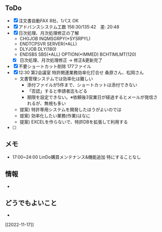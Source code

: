 ## ToDo
- [x] 注文書自動FAX 8社、1パス OK
- [x] アドバンスシステム工数 156:30/135:42　差: 20:48
- [x] 日次処理、月次処理修正の了解
	- CHGJOB INQMSGRPY(*SYSRPYL)
	- ENDTCPSVR SERVER(*ALL)
	- DLYJOB DLY(180)
	- ENDSBS SBS(*ALL) OPTION(*IMMED) BCHTIMLMT(120)
	- [x] 日次処理、月次処理修正 → 修正&更新完了
- [x] 不要ショートカット削除 177ファイル
- [x] 12:30 第2会議室 特許関連業務効率化打合せ 桑原さん、松岡さん
	- 文書管理システムでは効率化は難しい
		- 添付ファイルが5件まで、ショートカットは添付できない
		- 「否認」すると申請者迄もどる
		- 期限を設定できない。※依頼後3営業日が経過するとメールが発信されるが、無視も多い
	- 提案) 特許専用システムを開発したほうがよいのでは
	- 提案) 効率化したい業務(作業)はなに
	- 提案) EXCELを作らないで、特許DBを拡張して利用する
- [ ] 


## メモ
- 17:00~24:00 LinDo購買メンテナンス&機能追加 特にすることなし


## 情報
- 


## どうでもよいこと
- 


[[2022-11-17]]

